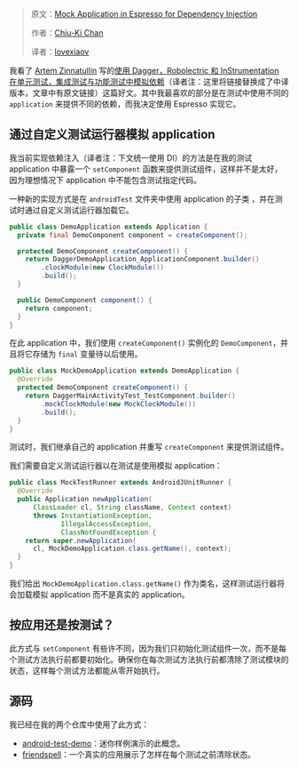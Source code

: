 > 原文：[Mock Application in Espresso for Dependency Injection](http://blog.sqisland.com/2015/12/mock-application-in-espresso.html)
> 
> 作者：[Chiu-Ki Chan](https://www.blogger.com/profile/01970007638489793840)
> 
> 译者：[lovexiaov](http://www.jianshu.com/users/7378dce2d52c)

我看了 [Artem Zinnatullin](https://twitter.com/artem_zin) 写的[使用 Dagger，Robolectric 和 InStrumentation 在单元测试，集成测试与功能测试中模拟依赖](http://www.jianshu.com/p/d8cc1a566169)（译者注：这里将链接替换成了中译版本，文章中有原文链接）这篇好文。其中我最喜欢的部分是在测试中使用不同的 `application` 来提供不同的依赖，而我决定使用 Espresso 实现它。

## 通过自定义测试运行器模拟 application

我当前实现依赖注入（译者注：下文统一使用 DI）的方法是在我的测试 application 中暴露一个 `setComponent` 函数来提供测试组件，这样并不是太好，因为理想情况下 application 中不能包含测试指定代码。

一种新的实现方式是在 `androidTest` 文件夹中使用 application 的子类 ，并在测试时通过自定义测试运行器加载它。

```java
public class DemoApplication extends Application {
  private final DemoComponent component = createComponent();

  protected DemoComponent createComponent() {
    return DaggerDemoApplication_ApplicationComponent.builder()
        .clockModule(new ClockModule())
        .build();
  }

  public DemoComponent component() {
    return component;
  }
}
```
在此 application 中，我们使用 `createComponent()` 实例化的 `DemoComponent`，并且将它存储为 `final` 变量待以后使用。

```java
public class MockDemoApplication extends DemoApplication {
  @Override
  protected DemoComponent createComponent() {
    return DaggerMainActivityTest_TestComponent.builder()
        .mockClockModule(new MockClockModule())
        .build();
  }
}
```
测试时，我们继承自己的 application 并重写 `createComponent` 来提供测试组件。

我们需要自定义测试运行器以在测试是使用模拟 application：

```java
public class MockTestRunner extends AndroidJUnitRunner {
  @Override
  public Application newApplication(
      ClassLoader cl, String className, Context context)
      throws InstantiationException, 
             IllegalAccessException, 
             ClassNotFoundException {
    return super.newApplication(
      cl, MockDemoApplication.class.getName(), context);
  }
}
```

我们给出 `MockDemoApplication.class.getName()` 作为类名，这样测试运行器将会加载模拟 application 而不是真实的 application。

## 按应用还是按测试？

此方式与 `setComponent` 有些许不同，因为我们只初始化测试组件一次，而不是每个测试方法执行前都要初始化。确保你在每次测试方法执行前都清除了测试模块的状态，这样每个测试方法都能从零开始执行。

## 源码

我已经在我的两个仓库中使用了此方式：

+ [android-test-demo](https://github.com/chiuki/android-test-demo)：迷你样例演示的此概念。
+ [friendspell](https://github.com/chiuki/friendspell)：一个真实的应用展示了怎样在每个测试之前清除状态。










